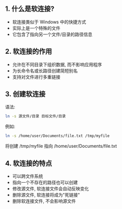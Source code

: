 ## 1. 什么是软连接?

- 软连接类似于 Windows 中的快捷方式
- 实际上是一个特殊的文件
- 它包含了指向另一个文件/目录的路径信息
## 2. 软连接的作用
- 允许在不同目录下组织数据, 而不影响应用程序
- 为长命令名或长路径创建简短别名
- 支持对文件进行多重链接
## 3. 创建软连接

语法:
```bash
ln -s 源文件/目录 目标文件/目录
```

例如:
```bash
ln -s /home/user/Documents/file.txt /tmp/myfile
```
将创建 /tmp/myfile 指向 /home/user/Documents/file.txt

## 4. 软连接的特点

- 可以跨文件系统
- 指向一个不存在的路径也可以创建
- 修改源文件, 软连接文件会自动反映变化
- 删除源文件, 软连接将成为"死链接"
- 删除软连接文件, 不会影响源文件